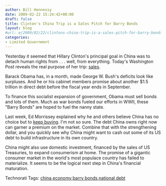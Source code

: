 ```yaml
---
author: Bill Hennessy
date: 2009-02-22 15:24:42+00:00
draft: false
title: Clinton's China Trip is a Sales Pitch for Barry Bonds
layout: blog
#url: e/2009/02/22/clintons-china-trip-is-a-sales-pitch-for-barry-bonds/
categories:
- Limited Government
---
```


Yesterday it seemed that Hillary Clinton's principal goal in China was to detach human rights from . . . well, from everything. Today's Washington Post reveals the real purpose of her trip: [sales](https://www.washingtonpost.com/wp-dyn/content/article/2009/02/22/AR2009022200468.html).

Barack Obama has, in a month, made George W. Bush's deficits look like surpluses. And he or his cabinet members promise about another $1.5 trillion in direct debt before the fiscal year ends in September.

To finance this socialist expansion of government, Obama must sell bonds and lots of them. Much as war bonds fueled our efforts in WWII, these "Barry Bonds" are hoped to fuel the nanny state. 

Last week, Ed Morrissey explained why he and others believe China has no choice but to [keep buying](https://hotair.com/archives/2009/02/15/the-difference-between-owing-30k-and-3-trillion/). I'm not so sure. The debt China owns right now can garner a premium on the market. Combine that with the strengthening dollar, and you quickly see why China might want to cash out some of its US debt to build infrastructure in its own country.

China might also use domestic investment, financed by the sales of US Treasuries, to expand consumerism at home. The promise of a gigantic consumer market in the world's most populace country has failed to materialize. It seems to be the logical next step in China's financial maturation.

Technorati Tags: [china](https://technorati.com/tags/china),[economy](https://technorati.com/tags/economy),[barry bonds](https://technorati.com/tags/barry%20bonds),[national debt](https://technorati.com/tags/national%20debt)
